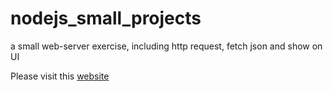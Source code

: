 # nodejs_small_projects
a small web-server exercise, including http request, fetch json and show on UI 

Please visit this [website](https://ce-weather-app.herokuapp.com/)
